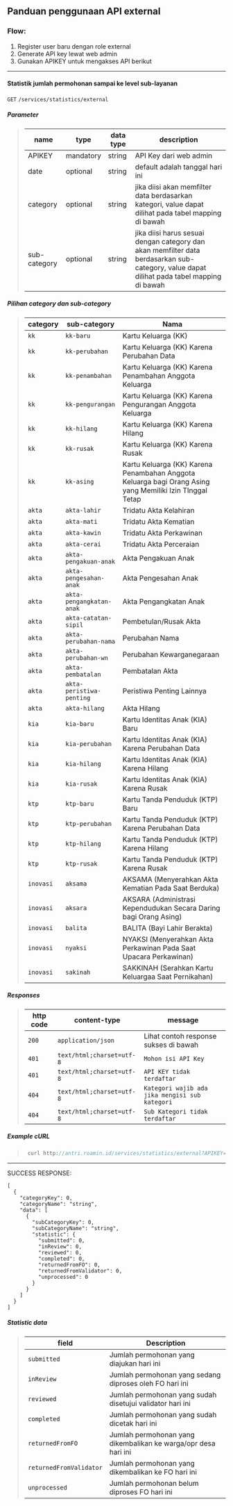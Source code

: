 ## Panduan penggunaan API external

### Flow:
1. Register user baru dengan role external
2. Generate API key lewat web admin
3. Gunakan APIKEY untuk mengakses API berikut

------------------------------------------------------------------------------------------

#### Statistik jumlah permohonan sampai ke level sub-layanan


<code>GET</code> <code>/services/statistics/external</code>

##### Parameter

> | name         |  type     | data type               | description                                                           |
> |--------------|-----------|-------------------------|-----------------------------------------------------------------------|
> | APIKEY       |  mandatory | string                 | API Key dari web admin                                      |
> | date         |  optional | string                  | default adalah tanggal hari ini                                       |
> | category     |  optional | string                  | jika diisi akan memfilter data berdasarkan kategori, value dapat dilihat pada tabel mapping di bawah |
> | sub-category |  optional | string                  | jika diisi harus sesuai dengan category dan akan memfilter data berdasarkan sub-category, value dapat dilihat pada tabel mapping di bawah |

##### Pilihan category dan sub-category

> |category|sub-category|Nama|
> |-----|--------|------------|
> |`kk`|`kk-baru`|Kartu Keluarga (KK)|
> |`kk`|`kk-perubahan`|Kartu Keluarga (KK) Karena Perubahan Data|
> |`kk`|`kk-penambahan`|Kartu Keluarga (KK) Karena Penambahan Anggota Keluarga|
> |`kk`|`kk-pengurangan`|Kartu Keluarga (KK) Karena Pengurangan Anggota Keluarga|
> |`kk`|`kk-hilang`|Kartu Keluarga (KK) Karena Hilang|
> |`kk`|`kk-rusak`|Kartu Keluarga (KK) Karena Rusak|
> |`kk`|`kk-asing`|Kartu Keluarga (KK) Karena Penambahan Anggota Keluarga bagi Orang Asing yang Memiliki Izin TInggal Tetap|
> |`akta`|`akta-lahir`|Tridatu Akta Kelahiran|
> |`akta`|`akta-mati`|Tridatu Akta Kematian|
> |`akta`|`akta-kawin`|Tridatu Akta Perkawinan|
> |`akta`|`akta-cerai`|Tridatu Akta Perceraian|
> |`akta`|`akta-pengakuan-anak`|Akta Pengakuan Anak|
> |`akta`|`akta-pengesahan-anak`|Akta Pengesahan Anak|
> |`akta`|`akta-pengangkatan-anak`|Akta Pengangkatan Anak|
> |`akta`|`akta-catatan-sipil`|Pembetulan/Rusak Akta|
> |`akta`|`akta-perubahan-nama`|Perubahan Nama|
> |`akta`|`akta-perubahan-wn`|Perubahan Kewarganegaraan|
> |`akta`|`akta-pembatalan`|Pembatalan Akta|
> |`akta`|`akta-peristiwa-penting`|Peristiwa Penting Lainnya|
> |`akta`|`akta-hilang`|Akta Hilang|
> |`kia`|`kia-baru`|Kartu Identitas Anak (KIA) Baru|
> |`kia`|`kia-perubahan`|Kartu Identitas Anak (KIA) Karena Perubahan Data|
> |`kia`|`kia-hilang`|Kartu Identitas Anak (KIA) Karena Hilang|
> |`kia`|`kia-rusak`|Kartu Identitas Anak (KIA) Karena Rusak|
> |`ktp`|`ktp-baru`|Kartu Tanda Penduduk (KTP) Baru|
> |`ktp`|`ktp-perubahan`|Kartu Tanda Penduduk (KTP) Karena Perubahan Data|
> |`ktp`|`ktp-hilang`|Kartu Tanda Penduduk (KTP) Karena Hilang|
> |`ktp`|`ktp-rusak`|Kartu Tanda Penduduk (KTP) Karena Rusak|
> |`inovasi`|`aksama`|AKSAMA (Menyerahkan Akta Kematian Pada Saat Berduka)|
> |`inovasi`|`aksara`|AKSARA (Administrasi Kependudukan Secara Daring bagi Orang Asing)|
> |`inovasi`|`balita`|BALITA (Bayi Lahir Berakta)|
> |`inovasi`|`nyaksi`|NYAKSI (Menyerahkan Akta Perkawinan Pada Saat Upacara Perkawinan)|
> |`inovasi`|`sakinah`|SAKKINAH (Serahkan Kartu Keluargaa Saat Pernikahan)|

##### Responses

> | http code     | content-type                      | message                                          |
> |---------------|-----------------------------------|--------------------------------------------------|
> | `200`         | `application/json`                | Lihat contoh response sukses di bawah            |
> | `401`         | `text/html;charset=utf-8`         | `Mohon isi API Key`                              |
> | `401`         | `text/html;charset=utf-8`         | `API KEY tidak terdaftar`                        |
> | `404`         | `text/html;charset=utf-8`         | `Kategori wajib ada jika mengisi sub kategori`   |
> | `404`         | `text/html;charset=utf-8`         | `Sub Kategori tidak terdaftar`                   |

##### Example cURL

> ```javascript
>  curl http://antri.roamin.id/services/statistics/external?APIKEY=8358fbe4-9b4d-4042-a7d6-8d1478505302&category=akta
> ```


------------------------------------------------------------------------------------------


SUCCESS RESPONSE:
```
[
  {
    "categoryKey": 0,
    "categoryName": "string",
    "data": [
      {
        "subCategoryKey": 0,
        "subCategoryName": "string",
        "statistic": {
          "submitted": 0,
          "inReview": 0,
          "reviewed": 0,
          "completed": 0,
          "returnedFromFO": 0,
          "returnedFromValidator": 0,
          "unprocessed": 0
        }
      }
    ]
  }
]
```
##### Statistic data
> | field                   | Description                                                     |
> |-------------------------|-----------------------------------------------------------------|
> | `submitted`             | Jumlah permohonan yang diajukan hari ini                        |
> | `inReview`              |  Jumlah permohonan yang sedang diproses oleh FO hari ini        |
> | `reviewed`              | Jumlah permohonan yang sudah disetujui validator hari ini       |
> | `completed`             | Jumlah permohonan yang sudah dicetak hari ini                   |
> | `returnedFromFO`        | Jumlah permohonan yang dikembalikan ke warga/opr desa hari ini  |
> | `returnedFromValidator` | Jumlah permohonan yang dikembalikan ke FO hari ini              |
> | `unprocessed`           | Jumlah permohonan belum diproses FO hari ini                    |
